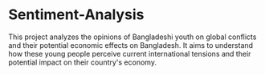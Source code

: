 # Sentiment-Analysis
This project analyzes the opinions of Bangladeshi youth on global conflicts and their potential economic effects on Bangladesh. It aims to understand how these young people perceive current international tensions and their potential impact on their country's economy.
